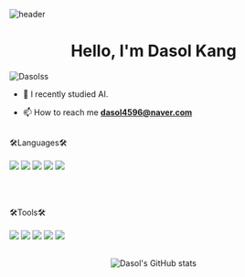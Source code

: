 ![header](https://capsule-render.vercel.app/api?type=waving&color=auto&height=300&section=header&text=Dasol%20Kang&fontSize=90)

<h1 align="center">Hello, I'm Dasol Kang</h1>

<p align="left"> <img src="https://komarev.com/ghpvc/?username=Dasolss&label=Profile%20views&color=0e75b6&style=flat" alt="Dasolss" /> </p>

- 📝 I recently studied AI.

- 📫 How to reach me **dasol4596@naver.com**

<h2></h2>


🛠Languages🛠<br></br>
<img src="https://img.shields.io/badge/Python-3776AB?style=flat-square&logo=Python&logoColor=white"/>
<img src="https://img.shields.io/badge/Tensorflow-FF6F00?style=flat-square&logo=Tensorflow&logoColor=white"/>
<img src="https://img.shields.io/badge/Pandas-150458?style=flat-square&logo=Pandas&logoColor=white"/>
<img src="https://img.shields.io/badge/Scikitlearn-F7931E?style=flat-square&logo=scikitlearn&logoColor=white"/>
<img src="https://img.shields.io/badge/Tensorflow-FF6F00?style=flat-square&logo=Tensorflow&logoColor=white"/>

<br></br>

🛠Tools🛠<br></br>
<img src="https://img.shields.io/badge/visual studio code-007ACC?style=flat-square&logo=visualstudiocode&logoColor=white"/>
<img src="https://img.shields.io/badge/Jupyter-F37626?style=flat-square&logo=Jupyter&logoColor=white"/>
<img src="https://img.shields.io/badge/GitHub-181717?style=flat-square&logo=GitHub&logoColor=white"/>
<img src="https://img.shields.io/badge/Eclipse IDE-2C2255?style=flat-square&logo=Eclipse IDE&logoColor=white"/>
<img src="https://img.shields.io/badge/Anaconda-44A833?style=flat-square&logo=Anaconda&logoColor=white"/>

<h2></h2>

<p align="center">
  <img src="https://github-readme-stats.vercel.app/api?username=Dasolss&theme=omni&show_icons=true" alt="Dasol's GitHub stats" />
</p>
